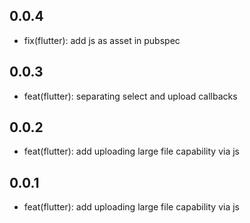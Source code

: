 ## 0.0.4
* fix(flutter): add js as asset in pubspec

## 0.0.3
* feat(flutter): separating select and upload callbacks

## 0.0.2
* feat(flutter): add uploading large file capability via js

## 0.0.1
* feat(flutter): add uploading large file capability via js
